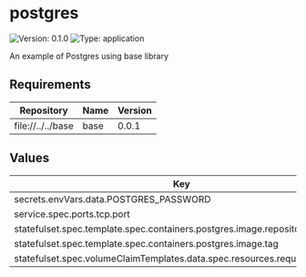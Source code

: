 # postgres

![Version: 0.1.0](https://img.shields.io/badge/Version-0.1.0-informational?style=flat-square) ![Type: application](https://img.shields.io/badge/Type-application-informational?style=flat-square)

An example of Postgres using base library

## Requirements

| Repository | Name | Version |
|------------|------|---------|
| file://../../base | base | 0.0.1 |

## Values

| Key | Type | Default | Description |
|-----|------|---------|-------------|
| secrets.envVars.data.POSTGRES_PASSWORD | string | `"postgres"` |  |
| service.spec.ports.tcp.port | int | `5432` |  |
| statefulset.spec.template.spec.containers.postgres.image.repository | string | `"postgres"` |  |
| statefulset.spec.template.spec.containers.postgres.image.tag | string | `"17.6"` |  |
| statefulset.spec.volumeClaimTemplates.data.spec.resources.requests.storage | string | `"20Gi"` |  |

